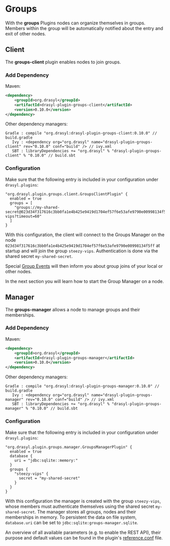 # Groups

With the **groups** Plugins nodes can organize themselves in groups. Members within the
group will be automatically notified about the entry and exit of other nodes.

## Client

The **groups-client** plugin enables nodes to join groups.

### Add Dependency

Maven:
```xml title="pom.xml"
<dependency>
    <groupId>org.drasyl</groupId>
    <artifactId>drasyl-plugin-groups-client</artifactId>
    <version>0.10.0</version>
</dependency>
```

Other dependency managers:
```
Gradle : compile "org.drasyl:drasyl-plugin-groups-client:0.10.0" // build.gradle 
   Ivy : <dependency org="org.drasyl" name="drasyl-plugin-groups-client" rev="0.10.0" conf="build" /> // ivy.xml
   SBT : libraryDependencies += "org.drasyl" % "drasyl-plugin-groups-client" % "0.10.0" // build.sbt
```

### Configuration

Make sure that the following entry is included in your configuration under `drasyl.plugins`:

```hocon title="application.conf"
"org.drasyl.plugin.groups.client.GroupsClientPlugin" {
  enabled = true
  groups = [
    "groups://my-shared-secret@023d34f317616c3bb0fa1e4b425e9419d1704ef57f6e53afe9790e00998134f5ff/steezy-vips?timeout=60"
  ]
}
```

With this configuration, the client will connect to the Groups Manager on the node
`023d34f317616c3bb0fa1e4b425e9419d1704ef57f6e53afe9790e00998134f5ff` at startup and will join the
group `steezy-vips`. Authentication is done via the shared secret `my-shared-secret`.

Special [Group Events](https://www.javadoc.io/doc/org.drasyl/drasyl-plugin-groups-client/latest/org/drasyl/plugin/groups/client/event/package-summary.html) will then inform you about group joins of your local or other nodes.

In the next section you will learn how to start the Group Manager on a node.

## Manager

The **groups-manager** allows a node to manage groups and their memberships.

### Add Dependency

Maven:
```xml title="pom.xml"
<dependency>
    <groupId>org.drasyl</groupId>
    <artifactId>drasyl-plugin-groups-manager</artifactId>
    <version>0.10.0</version>
</dependency>
```

Other dependency managers:
```
Gradle : compile "org.drasyl:drasyl-plugin-groups-manager:0.10.0" // build.gradle 
   Ivy : <dependency org="org.drasyl" name="drasyl-plugin-groups-manager" rev="0.10.0" conf="build" /> // ivy.xml
   SBT : libraryDependencies += "org.drasyl" % "drasyl-plugin-groups-manager" % "0.10.0" // build.sbt
```

### Configuration

Make sure that the following entry is included in your configuration under `drasyl.plugins`:

```hocon title="application.conf"
"org.drasyl.plugin.groups.manager.GroupsManagerPlugin" {
  enabled = true
  database {
    uri = "jdbc:sqlite::memory:"
  }
  groups {
    "steezy-vips" {
      secret = "my-shared-secret"
    }
  }
}
```

With this configuration the manager is created with the group `steezy-vips`, whose members must
authenticate themselves using the shared secret `my-shared-secret`. 
The manager stores all groups, nodes and their memberships in memory. To persistent the data on
file system, `database.uri` can be set to `jdbc:sqlite:groups-manager.sqlite`.

An overview of all available parameters (e.g. to enable the REST API), their purpose and default values can be found in the
plugin's [reference.conf](https://github.com/drasyl/drasyl/blob/master/drasyl-plugin-groups-manager/src/main/resources/reference.conf)
file.
